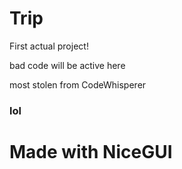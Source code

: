 # Trip
First actual project!

bad code will be active here

most stolen from CodeWhisperer
### lol

# Made with NiceGUI